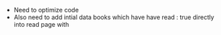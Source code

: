 * Need to optimize code
* Also need to add intial data books which have have read : true 
directly into read page with
